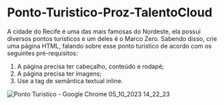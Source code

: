﻿# Ponto-Turistico-Proz-TalentoCloud

A cidade do Recife é uma das mais famosas do Nordeste, ela possui diversos pontos turísticos e um deles é o Marco Zero. Sabendo disso, crie uma página HTML, falando sobre esse ponto turístico de acordo com os seguintes pré-requisitos: 

 1. A página precisa ter cabeçalho, conteúdo e rodapé;
 2. A página precisa ter imagens; 
 3. Use a tag de semântica textual inline.

![Ponto Turistico - Google Chrome 05_10_2023 14_22_23](https://github.com/SergioZanucci/Ponto-Turistico-Proz-TalentoCloud/assets/102690327/d5ce6ef0-4e9d-443f-993d-9e0461f915ff)
